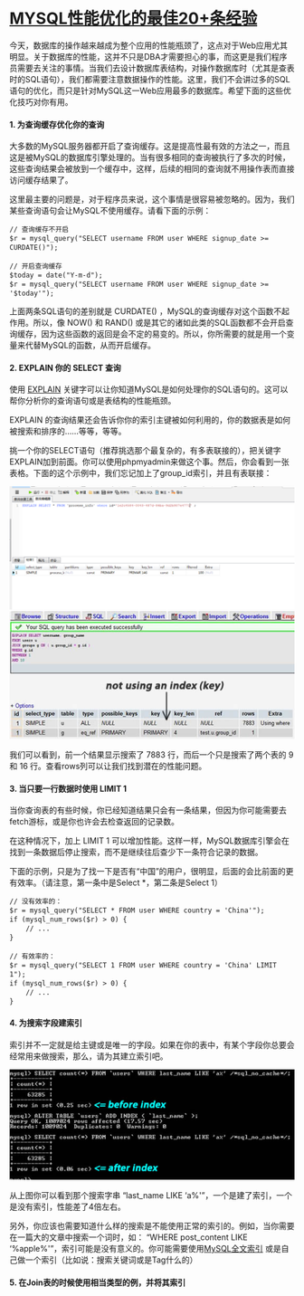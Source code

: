 # [MYSQL性能优化的最佳20+条经验](https://www.cnblogs.com/zhouyusheng/p/8038224.html)

今天，数据库的操作越来越成为整个应用的性能瓶颈了，这点对于Web应用尤其明显。关于数据库的性能，这并不只是DBA才需要担心的事，而这更是我们程序员需要去关注的事情。当我们去设计数据库表结构，对操作数据库时（尤其是查表时的SQL语句），我们都需要注意数据操作的性能。这里，我们不会讲过多的SQL语句的优化，而只是针对MySQL这一Web应用最多的数据库。希望下面的这些优化技巧对你有用。

#### 1. 为查询缓存优化你的查询

大多数的MySQL服务器都开启了查询缓存。这是提高性最有效的方法之一，而且这是被MySQL的数据库引擎处理的。当有很多相同的查询被执行了多次的时候，这些查询结果会被放到一个缓存中，这样，后续的相同的查询就不用操作表而直接访问缓存结果了。

这里最主要的问题是，对于程序员来说，这个事情是很容易被忽略的。因为，我们某些查询语句会让MySQL不使用缓存。请看下面的示例：

```
// 查询缓存不开启
$r = mysql_query("SELECT username FROM user WHERE signup_date >= CURDATE()");

// 开启查询缓存
$today = date("Y-m-d");
$r = mysql_query("SELECT username FROM user WHERE signup_date >= '$today'");
```

上面两条SQL语句的差别就是 CURDATE\(\) ，MySQL的查询缓存对这个函数不起作用。所以，像 NOW\(\) 和 RAND\(\) 或是其它的诸如此类的SQL函数都不会开启查询缓存，因为这些函数的返回是会不定的易变的。所以，你所需要的就是用一个变量来代替MySQL的函数，从而开启缓存。

#### 2. EXPLAIN 你的 SELECT 查询

使用 [EXPLAIN](http://dev.mysql.com/doc/refman/5.0/en/explain.html) 关键字可以让你知道MySQL是如何处理你的SQL语句的。这可以帮你分析你的查询语句或是表结构的性能瓶颈。

EXPLAIN 的查询结果还会告诉你你的索引主键被如何利用的，你的数据表是如何被搜索和排序的……等等，等等。

挑一个你的SELECT语句（推荐挑选那个最复杂的，有多表联接的），把关键字EXPLAIN加到前面。你可以使用phpmyadmin来做这个事。然后，你会看到一张表格。下面的这个示例中，我们忘记加上了group\_id索引，并且有表联接：

![](/static/image/微信截图_20200530154341.png)  
![](/static/image/unoptimized_explain.jpg)

我们可以看到，前一个结果显示搜索了 7883 行，而后一个只是搜索了两个表的 9 和 16 行。查看rows列可以让我们找到潜在的性能问题。

#### 3. 当只要一行数据时使用 LIMIT 1

当你查询表的有些时候，你已经知道结果只会有一条结果，但因为你可能需要去fetch游标，或是你也许会去检查返回的记录数。

在这种情况下，加上 LIMIT 1 可以增加性能。这样一样，MySQL数据库引擎会在找到一条数据后停止搜索，而不是继续往后查少下一条符合记录的数据。

下面的示例，只是为了找一下是否有“中国”的用户，很明显，后面的会比前面的更有效率。（请注意，第一条中是Select \*，第二条是Select 1）

```
// 没有效率的：
$r = mysql_query("SELECT * FROM user WHERE country = 'China'");
if (mysql_num_rows($r) > 0) {
    // ...
}

// 有效率的：
$r = mysql_query("SELECT 1 FROM user WHERE country = 'China' LIMIT 1");
if (mysql_num_rows($r) > 0) {
    // ...
}
```

#### 4. 为搜索字段建索引

索引并不一定就是给主键或是唯一的字段。如果在你的表中，有某个字段你总要会经常用来做搜索，那么，请为其建立索引吧。

![](/static/image/search_index.jpg)

从上图你可以看到那个搜索字串 “last\_name LIKE ‘a%'”，一个是建了索引，一个是没有索引，性能差了4倍左右。

另外，你应该也需要知道什么样的搜索是不能使用正常的索引的。例如，当你需要在一篇大的文章中搜索一个词时，如： “WHERE post\_content LIKE ‘%apple%'”，索引可能是没有意义的。你可能需要使用[MySQL全文索引](http://dev.mysql.com/doc/refman/5.1/en/fulltext-search.html) 或是自己做一个索引（比如说：搜索关键词或是Tag什么的）

#### 5. 在Join表的时候使用相当类型的例，并将其索引



